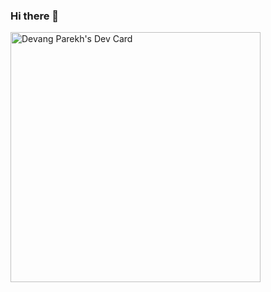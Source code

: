 ### Hi there 👋

<a href="https://app.daily.dev/devangp"><img src="https://api.daily.dev/devcards/94b5a153332c466ebf237454976e2bc4.png?r=s73" width="400" alt="Devang Parekh's Dev Card"/></a>

